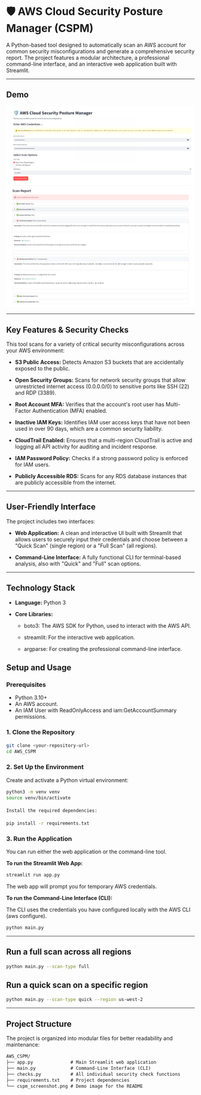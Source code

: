 # 🛡️ AWS Cloud Security Posture Manager (CSPM)
A Python-based tool designed to automatically scan an AWS account for common security misconfigurations and generate a comprehensive security report. The project features a modular architecture, a professional command-line interface, and an interactive web application built with Streamlit.

---
## Demo

![AWS_CSPM 1](Screenshot_1.png)
![AWS_CSPM Screenshot 2](Screenshot_2.png)
![AWS_CSPM Screenshot 3](Screenshot_3.png)

---
## Key Features & Security Checks
This tool scans for a variety of critical security misconfigurations across your AWS environment:

* **S3 Public Access:** Detects Amazon S3 buckets that are accidentally exposed to the public.

* **Open Security Groups:** Scans for network security groups that allow unrestricted internet access (0.0.0.0/0) to sensitive ports like SSH (22) and RDP (3389).

* **Root Account MFA:** Verifies that the account's root user has Multi-Factor Authentication (MFA) enabled.

* **Inactive IAM Keys:** Identifies IAM user access keys that have not been used in over 90 days, which are a common security liability.

* **CloudTrail Enabled:** Ensures that a multi-region CloudTrail is active and logging all API activity for auditing and incident response.

* **IAM Password Policy:** Checks if a strong password policy is enforced for IAM users.

* **Publicly Accessible RDS:** Scans for any RDS database instances that are publicly accessible from the internet.
  
---
## User-Friendly Interface
The project includes two interfaces:

* **Web Application:** A clean and interactive UI built with Streamlit that allows users to securely input their credentials and choose between a "Quick Scan" (single region) or a "Full Scan" (all regions).

* **Command-Line Interface:** A fully functional CLI for terminal-based analysis, also with "Quick" and "Full" scan options.

---
## Technology Stack
* **Language:** Python 3

* **Core Libraries:**

    * boto3: The AWS SDK for Python, used to interact with the AWS API.

    * streamlit: For the interactive web application.

    * argparse: For creating the professional command-line interface.

## Setup and Usage
### Prerequisites
* Python 3.10+
* An AWS account.
* An IAM User with ReadOnlyAccess and iam:GetAccountSummary permissions.

### 1. Clone the Repository

```bash
git clone <your-repository-url>
cd AWS_CSPM
```

### 2. Set Up the Environment
Create and activate a Python virtual environment:

```bash
python3 -m venv venv
source venv/bin/activate

Install the required dependencies:

pip install -r requirements.txt
```

### 3. Run the Application
You can run either the web application or the command-line tool.

**To run the Streamlit Web App:**
```bash
streamlit run app.py
```
The web app will prompt you for temporary AWS credentials.

**To run the Command-Line Interface (CLI):**

The CLI uses the credentials you have configured locally with the AWS CLI (aws configure).
```bash
python main.py
```

---

## Run a full scan across all regions
```bash
python main.py --scan-type full
```

## Run a quick scan on a specific region
```bash
python main.py --scan-type quick --region us-west-2
```

---

## Project Structure
The project is organized into modular files for better readability and maintenance:
```
AWS_CSPM/
├── app.py              # Main Streamlit web application
├── main.py             # Command-Line Interface (CLI)
├── checks.py           # All individual security check functions
├── requirements.txt    # Project dependencies
└── cspm_screenshot.png # Demo image for the README
```
